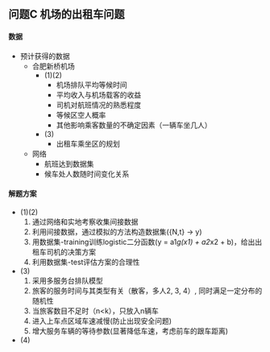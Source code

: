 ## 问题C 机场的出租车问题

#### 数据
- 预计获得的数据
  - 合肥新桥机场
    - (1)(2)
      - 机场排队平均等候时间
      - 平均收入与机场载客的收益
      - 司机对航班情况的熟悉程度
      - 等候区空人概率
      - 其他影响乘客数量的不确定因素（一辆车坐几人）
    - (3)
      - 出租车乘坐区的规划
  - 网络
    - 航班达到数据集
    - 候车处人数随时间变化关系

#### 解题方案
- (1)(2)
  1. 通过网络和实地考察收集间接数据
  2. 利用间接数据，通过模拟的方法构造数据集({N,t} -> y)
  3. 用数据集-training训练logistic二分函数(y = a1*g(x1) + a2*x2 + b)，给出出租车司机的决策方案
  4. 利用数据集-test评估方案的合理性
- (3)
  1. 采用多服务台排队模型
  2. 旅客的服务时间与其类型有关（散客，多人2, 3, 4）, 同时满足一定分布的随机性
  3. 当旅客数目不足时（n<k），只放入n辆车
  4. 进入上车点区域车速减慢(防止出现安全问题)
  5. 增大服务车辆的等待参数(显著降低车速，考虑前车的跟车距离)
- (4)
